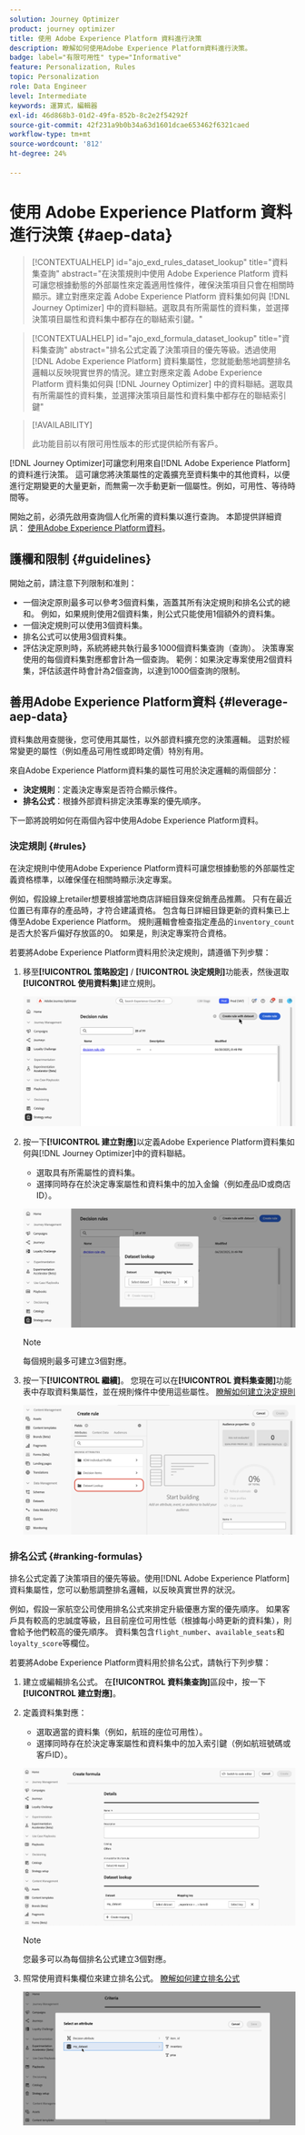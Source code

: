 ```yaml
---
solution: Journey Optimizer
product: journey optimizer
title: 使用 Adobe Experience Platform 資料進行決策
description: 瞭解如何使用Adobe Experience Platform資料進行決策。
badge: label="有限可用性" type="Informative"
feature: Personalization, Rules
topic: Personalization
role: Data Engineer
level: Intermediate
keywords: 運算式，編輯器
exl-id: 46d868b3-01d2-49fa-852b-8c2e2f54292f
source-git-commit: 42f231a9b0b34a63d1601dcae653462f6321caed
workflow-type: tm+mt
source-wordcount: '812'
ht-degree: 24%

---
```


# 使用 Adobe Experience Platform 資料進行決策 {#aep-data}

>[!CONTEXTUALHELP]
>id="ajo_exd_rules_dataset_lookup"
>title="資料集查詢"
>abstract="在決策規則中使用 Adobe Experience Platform 資料可讓您根據動態的外部屬性來定義適用性條件，確保決策項目只會在相關時顯示。建立對應來定義 Adobe Experience Platform 資料集如何與 [!DNL Journey Optimizer] 中的資料聯結。選取具有所需屬性的資料集，並選擇決策項目屬性和資料集中都存在的聯結索引鍵。"

>[!CONTEXTUALHELP]
>id="ajo_exd_formula_dataset_lookup"
>title="資料集查詢"
>abstract="排名公式定義了決策項目的優先等級。透過使用 [!DNL Adobe Experience Platform] 資料集屬性，您就能動態地調整排名邏輯以反映現實世界的情況。建立對應來定義 Adobe Experience Platform 資料集如何與 [!DNL Journey Optimizer] 中的資料聯結。選取具有所需屬性的資料集，並選擇決策項目屬性和資料集中都存在的聯結索引鍵"

>[!AVAILABILITY]
>
>此功能目前以有限可用性版本的形式提供給所有客戶。

[!DNL Journey Optimizer]可讓您利用來自[!DNL Adobe Experience Platform]的資料進行決策。 這可讓您將決策屬性的定義擴充至資料集中的其他資料，以便進行定期變更的大量更新，而無需一次手動更新一個屬性。例如，可用性、等待時間等。

開始之前，必須先啟用查詢個人化所需的資料集以進行查詢。 本節提供詳細資訊： [使用Adobe Experience Platform資料](../data/lookup-aep-data.md)。

## 護欄和限制 {#guidelines}

開始之前，請注意下列限制和准則：

* 一個決定原則最多可以參考3個資料集，涵蓋其所有決定規則和排名公式的總和。 例如，如果規則使用2個資料集，則公式只能使用1個額外的資料集。
* 一個決定規則可以使用3個資料集。
* 排名公式可以使用3個資料集。
* 評估決定原則時，系統將總共執行最多1000個資料集查詢（查詢）。 決策專案使用的每個資料集對應都會計為一個查詢。 範例：如果決定專案使用2個資料集，評估該選件時會計為2個查詢，以達到1000個查詢的限制。

## 善用Adobe Experience Platform資料 {#leverage-aep-data}

資料集啟用查閱後，您可使用其屬性，以外部資料擴充您的決策邏輯。 這對於經常變更的屬性（例如產品可用性或即時定價）特別有用。

來自Adobe Experience Platform資料集的屬性可用於決定邏輯的兩個部分：

* **決定規則**：定義決定專案是否符合顯示條件。
* **排名公式**：根據外部資料排定決策專案的優先順序。

下一節將說明如何在兩個內容中使用Adobe Experience Platform資料。

### 決定規則 {#rules}

在決定規則中使用Adobe Experience Platform資料可讓您根據動態的外部屬性定義資格標準，以確保僅在相關時顯示決定專案。

例如，假設線上retailer想要根據當地商店詳細目錄來促銷產品推薦。 只有在最近位置已有庫存的產品時，才符合建議資格。 包含每日詳細目錄更新的資料集已上傳至Adobe Experience Platform。 規則邏輯會檢查指定產品的`inventory_count`是否大於客戶偏好存放區的0。 如果是，則決定專案符合資格。

若要將Adobe Experience Platform資料用於決定規則，請遵循下列步驟：

1. 移至&#x200B;**[!UICONTROL 策略設定]** / **[!UICONTROL 決定規則]**&#x200B;功能表，然後選取&#x200B;**[!UICONTROL 使用資料集]**&#x200B;建立規則。

   ![](assets/exd-lookup-rule.png)

1. 按一下&#x200B;**[!UICONTROL 建立對應]**&#x200B;以定義Adobe Experience Platform資料集如何與[!DNL Journey Optimizer]中的資料聯結。

   * 選取具有所需屬性的資料集。
   * 選擇同時存在於決定專案屬性和資料集中的加入金鑰（例如產品ID或商店ID）。

   ![](assets/exd-lookup-mapping.png)

   >[!NOTE]
   >
   >每個規則最多可建立3個對應。

1. 按一下&#x200B;**[!UICONTROL 繼續]**。 您現在可以在&#x200B;**[!UICONTROL 資料集查閱]**&#x200B;功能表中存取資料集屬性，並在規則條件中使用這些屬性。 [瞭解如何建立決定規則](../experience-decisioning/rules.md#create)

   ![](assets/exd-lookup-menu.png)

### 排名公式 {#ranking-formulas}

排名公式定義了決策項目的優先等級。使用[!DNL Adobe Experience Platform]資料集屬性，您可以動態調整排名邏輯，以反映真實世界的狀況。

例如，假設一家航空公司使用排名公式來排定升級優惠方案的優先順序。 如果客戶具有較高的忠誠度等級，且目前座位可用性低（根據每小時更新的資料集），則會給予他們較高的優先順序。 資料集包含`flight_number`、`available_seats`和`loyalty_score`等欄位。

若要將Adobe Experience Platform資料用於排名公式，請執行下列步驟：

1. 建立或編輯排名公式。 在&#x200B;**[!UICONTROL 資料集查詢]**&#x200B;區段中，按一下&#x200B;**[!UICONTROL 建立對應]**。

1. 定義資料集對應：

   * 選取適當的資料集（例如，航班的座位可用性）。
   * 選擇同時存在於決定專案屬性和資料集中的加入索引鍵（例如航班號碼或客戶ID）。

   ![](assets/exd-lookup-formula-mapping.png)

   >[!NOTE]
   >
   >您最多可以為每個排名公式建立3個對應。

1. 照常使用資料集欄位來建立排名公式。 [瞭解如何建立排名公式](ranking/ranking-formulas.md#create-ranking-formula)

   ![](assets/exd-lookup-formula-criteria.png)
